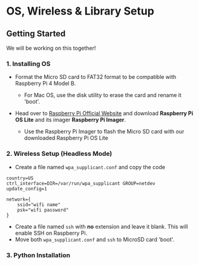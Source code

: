 # OS, Wireless & Library Setup

## Getting Started

We will be working on this together!
<br>

### 1. Installing OS

- Format the Micro SD card to FAT32 format to be compatible with Raspberry Pi 4 Model B.

  - For Mac OS, use the disk utility to erase the card and rename it 'boot'. <br>

- Head over to [Raspberry Pi Official Website](https://www.raspberrypi.com/software/operating-systems/) and download **Raspberry Pi OS Lite** and its imager **Raspberry Pi Imager**.
  - Use the Raspberry Pi Imager to flash the Micro SD card with our downloaded Raspberry Pi OS Lite

### 2. Wireless Setup (Headless Mode)

- Create a file named `wpa_supplicant.conf` and copy the code

```
country=US
ctrl_interface=DIR=/var/run/wpa_supplicant GROUP=netdev
update_config=1

network={
    ssid="wifi name"
    psk="wifi password"
}
```

- Create a file named `ssh` with **no** extension and leave it blank. This will enable SSH on Raspberry Pi.
- Move both `wpa_supplicant.conf` and `ssh` to MicroSD card 'boot'.

### 3. Python Installation
